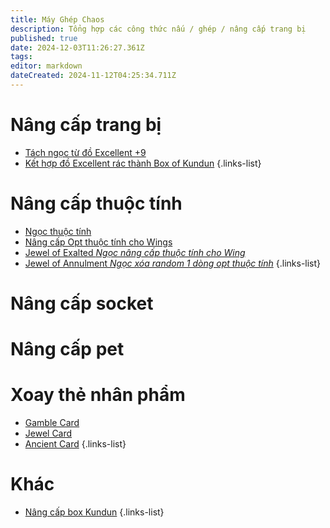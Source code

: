 ```yaml
---
title: Máy Ghép Chaos
description: Tổng hợp các công thức nấu / ghép / nâng cấp trang bị
published: true
date: 2024-12-03T11:26:27.361Z
tags: 
editor: markdown
dateCreated: 2024-11-12T04:25:34.711Z
---
```


# Nâng cấp trang bị

- [Tách ngọc từ đồ Excellent +9](/vi/craft/get-back-jewel-from-ex9)
- [Kết hợp đồ Excellent rác thành Box of Kundun](/vi/craft/trash-excellent)
{.links-list}

# Nâng cấp thuộc tính

- [Ngọc thuộc tính](/vi/craft/jewel-of-elements)
- [Nâng cấp Opt thuộc tính cho Wings](/vi/craft/ele-wings)
- [Jewel of Exalted *Ngọc nâng cấp thuộc tính cho Wing*](/vi/craft/jewel-of-exalted)
- [Jewel of Annulment *Ngọc xóa random 1 dòng opt thuộc tính*](/vi/craft/jewel-of-annulment)
{.links-list}

# Nâng cấp socket

# Nâng cấp pet

# Xoay thẻ nhân phẩm

- [Gamble Card](/vi/craft/gamble-card)
- [Jewel Card](/vi/craft/jewel-card)
- [Ancient Card](/vi/craft/ancient-card)
{.links-list}

# Khác

- [Nâng cấp box Kundun](/vi/craft/upgrade-box-kundun)
{.links-list}